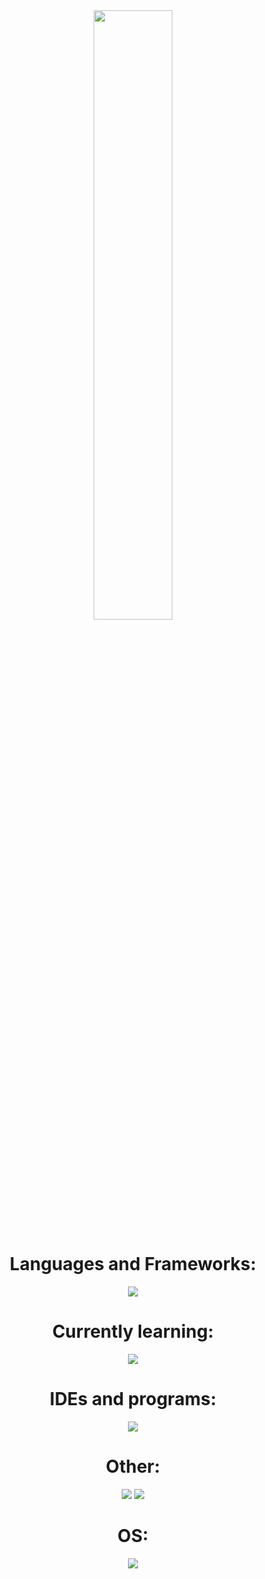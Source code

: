 <div align="center" style="width=100%">
    <a href="https://wakatime.com/@b1c25f74-0bce-4dc9-bd10-50b9bb1f9d05">
        <img src="https://wakatime.com/badge/user/b1c25f74-0bce-4dc9-bd10-50b9bb1f9d05.svg" width=50% />
    </a>
    <h1>
        Languages and Frameworks:
    </h1>
        <img src="https://skillicons.dev/icons?i=cs,java,lua,py,html,css,md&theme=dark">
    <h1>
        Currently learning:
    </h1>
        <img src="https://skillicons.dev/icons?i=html,css,js,nestjs,react&theme=dark&perline=5">
    <h1>
        IDEs and programs:
    </h1>
        <img src="https://skillicons.dev/icons?i=idea,pycharm,webstorm,ps,pr,androidstudio,robloxstudio,unity,visualstudio,vscode&theme=dark&perline=5">
    <h1>
        Other:
    </h1>
        <img src="https://skillicons.dev/icons?i=arduino,discord,bots,figma,firebase,gcp,git&theme=dark">
        <img src="https://skillicons.dev/icons?i=github,qt,sqlite,stackoverflow,sublime&theme=dark">
    <h1>
        OS:
    </h1>
    <img src="https://skillicons.dev/icons?i=windows&theme=dark">
</div>
